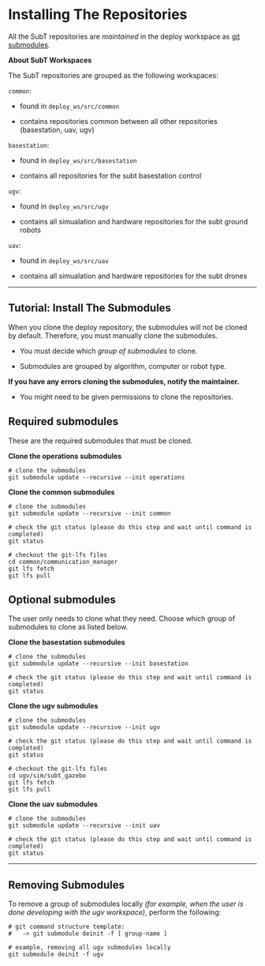 # Installing The Repositories

All the SubT repositories are *maintained* in the deploy workspace as [git submodules](https://git-scm.com/book/en/v2/Git-Tools-Submodules).

**About SubT Workspaces**

The SubT repositories are grouped as the following workspaces:

`common`:

- found in `deploy_ws/src/common`

- contains repositories common between all other repositories (basestation, uav, ugv)
  
`basestation`:

- found in `deploy_ws/src/basestation`

- contains all repositories for the subt basestation control


`ugv`:

- found in `deploy_ws/src/ugv`

- contains all simualation and hardware repositories for the subt ground robots
  
`uav`:

- found in `deploy_ws/src/uav`

- contains all simualation and hardware repositories for the subt drones

* * *

## Tutorial: Install The Submodules

When you clone the deploy repository, the submodules will not be cloned by default. Therefore, you must manually clone the submodules.

- You must decide which *group of submodules* to clone.

- Submodules are grouped by algorithm, computer or robot type.

**If you have any errors cloning the submodules, notify the maintainer.**

- You might need to be given permissions to clone the repositories.

## Required submodules

These are the required submodules that must be cloned.

**Clone the operations submodules**

    # clone the submodules
    git submodule update --recursive --init operations

**Clone the common submodules**

    # clone the submodules
    git submodule update --recursive --init common

    # check the git status (please do this step and wait until command is completed)
    git status

    # checkout the git-lfs files
    cd common/communication_manager
    git lfs fetch
    git lfs pull

## Optional submodules

The user only needs to clone what they need. Choose which group of submodules to clone as listed below.

**Clone the basestation submodules**

    # clone the submodules
    git submodule update --recursive --init basestation

    # check the git status (please do this step and wait until command is completed)
    git status

**Clone the ugv submodules**

    # clone the submodules
    git submodule update --recursive --init ugv

    # check the git status (please do this step and wait until command is completed)
    git status

    # checkout the git-lfs files
    cd ugv/sim/subt_gazebo
    git lfs fetch
    git lfs pull

**Clone the uav submodules**

    # clone the submodules
    git submodule update --recursive --init uav

    # check the git status (please do this step and wait until command is completed)
    git status

* * *


## Removing Submodules

To remove a group of submodules locally *(for example, when the user is done developing with the ugv workspace)*, perform the following:

    # git command structure template:
    #   -> git submodule deinit -f [ group-name ]

    # example, removing all ugv submodules locally
    git submodule deinit -f ugv
